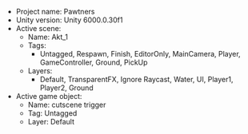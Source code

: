 <!-- UNITY CODE ASSIST INSTRUCTIONS START -->
- Project name: Pawtners
- Unity version: Unity 6000.0.30f1
- Active scene:
  - Name: Akt_1
  - Tags:
    - Untagged, Respawn, Finish, EditorOnly, MainCamera, Player, GameController, Ground, PickUp
  - Layers:
    - Default, TransparentFX, Ignore Raycast, Water, UI, Player1, Player2, Ground
- Active game object:
  - Name: cutscene trigger
  - Tag: Untagged
  - Layer: Default
<!-- UNITY CODE ASSIST INSTRUCTIONS END -->
